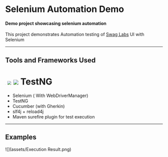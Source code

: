 # Selenium Automation Demo

#### Demo project showcasing selenium automation  

This project demonstrates Automation testing of [Swag Labs](https://www.saucedemo.com/) UI with Selenium

___

## Tools and Frameworks Used

# <img src="https://selenium.dev/images/selenium_logo_square_green.png" style="zoom:5%;" /> <img src="https://raw.githubusercontent.com/bonigarcia/webdrivermanager/master/docs/img/webdrivermanager.png" style="zoom:75%;"/>  ![](https://static1.smartbear.co/cucumber/media/images/logos/icons/cucumber-open-icon.svg) TestNG

* Selenium ( With WebDriverManager)
* TestNG
* Cucumber (with Gherkin)
* slf4j + reload4j
* Maven surefire plugin for test execution

___

## Examples

![](assets/Execution Result.png)
